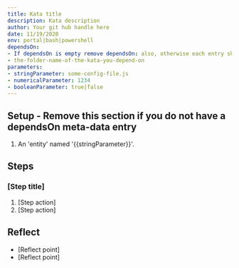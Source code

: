 ```yaml
---
title: Kata title
description: Kata description
author: Your git hub handle here
date: 11/19/2020
env: portal|bash|powershell
dependsOn:
- If dependsOn is empty remove dependsOn: also, otherwise each entry should be in the below format.
- the-folder-name-of-the-kata-you-depend-on
parameters:
- stringParameter: some-config-file.js
- numericalParameter: 1234
- booleanParameter: true|false
---
```


## Setup - Remove this section if you do not have a dependsOn meta-data entry

1. An 'entity' named '{{stringParameter}}'.

## Steps

### [Step title] 
1. [Step action]
2. [Step action]

## Reflect
- [Reflect point]
- [Reflect point]

